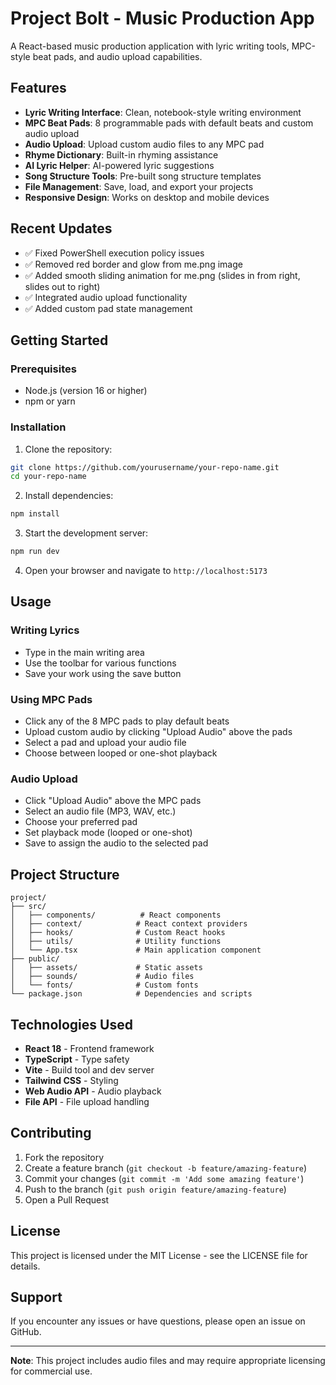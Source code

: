# Project Bolt - Music Production App

A React-based music production application with lyric writing tools, MPC-style beat pads, and audio upload capabilities.

## Features

- **Lyric Writing Interface**: Clean, notebook-style writing environment
- **MPC Beat Pads**: 8 programmable pads with default beats and custom audio upload
- **Audio Upload**: Upload custom audio files to any MPC pad
- **Rhyme Dictionary**: Built-in rhyming assistance
- **AI Lyric Helper**: AI-powered lyric suggestions
- **Song Structure Tools**: Pre-built song structure templates
- **File Management**: Save, load, and export your projects
- **Responsive Design**: Works on desktop and mobile devices

## Recent Updates

- ✅ Fixed PowerShell execution policy issues
- ✅ Removed red border and glow from me.png image
- ✅ Added smooth sliding animation for me.png (slides in from right, slides out to right)
- ✅ Integrated audio upload functionality
- ✅ Added custom pad state management

## Getting Started

### Prerequisites

- Node.js (version 16 or higher)
- npm or yarn

### Installation

1. Clone the repository:
```bash
git clone https://github.com/yourusername/your-repo-name.git
cd your-repo-name
```

2. Install dependencies:
```bash
npm install
```

3. Start the development server:
```bash
npm run dev
```

4. Open your browser and navigate to `http://localhost:5173`

## Usage

### Writing Lyrics
- Type in the main writing area
- Use the toolbar for various functions
- Save your work using the save button

### Using MPC Pads
- Click any of the 8 MPC pads to play default beats
- Upload custom audio by clicking "Upload Audio" above the pads
- Select a pad and upload your audio file
- Choose between looped or one-shot playback

### Audio Upload
- Click "Upload Audio" above the MPC pads
- Select an audio file (MP3, WAV, etc.)
- Choose your preferred pad
- Set playback mode (looped or one-shot)
- Save to assign the audio to the selected pad

## Project Structure

```
project/
├── src/
│   ├── components/          # React components
│   ├── context/            # React context providers
│   ├── hooks/              # Custom React hooks
│   ├── utils/              # Utility functions
│   └── App.tsx             # Main application component
├── public/
│   ├── assets/             # Static assets
│   ├── sounds/             # Audio files
│   └── fonts/              # Custom fonts
└── package.json            # Dependencies and scripts
```

## Technologies Used

- **React 18** - Frontend framework
- **TypeScript** - Type safety
- **Vite** - Build tool and dev server
- **Tailwind CSS** - Styling
- **Web Audio API** - Audio playback
- **File API** - File upload handling

## Contributing

1. Fork the repository
2. Create a feature branch (`git checkout -b feature/amazing-feature`)
3. Commit your changes (`git commit -m 'Add some amazing feature'`)
4. Push to the branch (`git push origin feature/amazing-feature`)
5. Open a Pull Request

## License

This project is licensed under the MIT License - see the LICENSE file for details.

## Support

If you encounter any issues or have questions, please open an issue on GitHub.

---

**Note**: This project includes audio files and may require appropriate licensing for commercial use. 